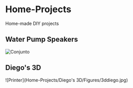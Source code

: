 # Home-Projects

Home-made DIY projects

## Water Pump Speakers

![Conjunto](Home-Projects/Figures/Conjunto.png)

## Diego's 3D

![Printer](Home-Projects/Diego's 3D/Figures/3ddiego.jpg)



